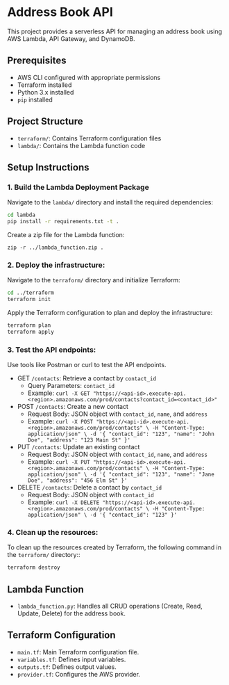 # Address Book API

This project provides a serverless API for managing an address book using AWS Lambda, API Gateway, and DynamoDB.

## Prerequisites

- AWS CLI configured with appropriate permissions
- Terraform installed
- Python 3.x installed
- `pip` installed

## Project Structure

- `terraform/`: Contains Terraform configuration files
- `lambda/`: Contains the Lambda function code

## Setup Instructions

### 1. Build the Lambda Deployment Package

Navigate to the `lambda/` directory and install the required dependencies:

```sh
cd lambda
pip install -r requirements.txt -t .
```
Create a zip file for the Lambda function:
```
zip -r ../lambda_function.zip .
```

### 2. **Deploy the infrastructure**:
Navigate to the `terraform/` directory and initialize Terraform:
```sh
cd ../terraform
terraform init
```
Apply the Terraform configuration to plan and deploy the infrastructure:
```sh
terraform plan
terraform apply
```

### 3. **Test the API endpoints**:
Use tools like Postman or curl to test the API endpoints.

* GET `/contacts`: Retrieve a contact by `contact_id`
    * Query Parameters: `contact_id`
    * Example: `curl -X GET "https://<api-id>.execute-api.<region>.amazonaws.com/prod/contacts?contact_id=<contact_id>"`
* POST `/contacts`: Create a new contact
    * Request Body: JSON object with `contact_id`, `name`, and `address`
    * Example: `curl -X POST "https://<api-id>.execute-api.<region>.amazonaws.com/prod/contacts" \
  -H "Content-Type: application/json" \
  -d '{
        "contact_id": "123",
        "name": "John Doe",
        "address": "123 Main St"
      }'`
*  PUT `/contacts`: Update an existing contact
    * Request Body: JSON object with `contact_id`, `name`, and `address`
    * Example: `curl -X PUT "https://<api-id>.execute-api.<region>.amazonaws.com/prod/contacts" \
  -H "Content-Type: application/json" \
  -d '{
        "contact_id": "123",
        "name": "Jane Doe",
        "address": "456 Elm St"
      }'`
* DELETE `/contacts`: Delete a contact by `contact_id`
    * Request Body: JSON object with `contact_id`
    * Example: `curl -X DELETE "https://<api-id>.execute-api.<region>.amazonaws.com/prod/contacts" \
  -H "Content-Type: application/json" \
  -d '{
        "contact_id": "123"
      }'`

### 4. **Clean up the resources**:
To clean up the resources created by Terraform, the following command in the `terraform/` directory::
```sh
terraform destroy
```

## Lambda Function

- `lambda_function.py`: Handles all CRUD operations (Create, Read, Update, Delete) for the address book.

## Terraform Configuration

- `main.tf`: Main Terraform configuration file.
- `variables.tf`: Defines input variables.
- `outputs.tf`: Defines output values.
- `provider.tf`: Configures the AWS provider.